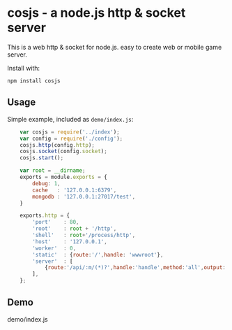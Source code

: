 cosjs - a node.js http & socket server
===========================

This is a  web http & socket for node.js.  easy to create web or mobile game server.


Install with:

    npm install cosjs

## Usage

Simple example, included as `demo/index.js`:

```index.js
    var cosjs = require('../index');
    var config = require('./config');
    cosjs.http(config.http);
    cosjs.socket(config.socket);
    cosjs.start();
```

```config.js
    var root = __dirname;
    exports = module.exports = {
        debug: 1,
        cache   : '127.0.0.1:6379',
        mongodb : '127.0.0.1:27017/test',
    }

    exports.http = {
        'port'    : 80,
        'root'    : root + '/http',
        'shell'   : root+'/process/http',
        'host'    : '127.0.0.1',
        'worker'  : 0,
        'static'  : {route:'/',handle: 'wwwroot'},
        'server'  : [
            {route:'/api/:m/(*)?',handle:'handle',method:'all',output:'jsonp',subpath:4}
        ],
    };
```

## Demo

demo/index.js
